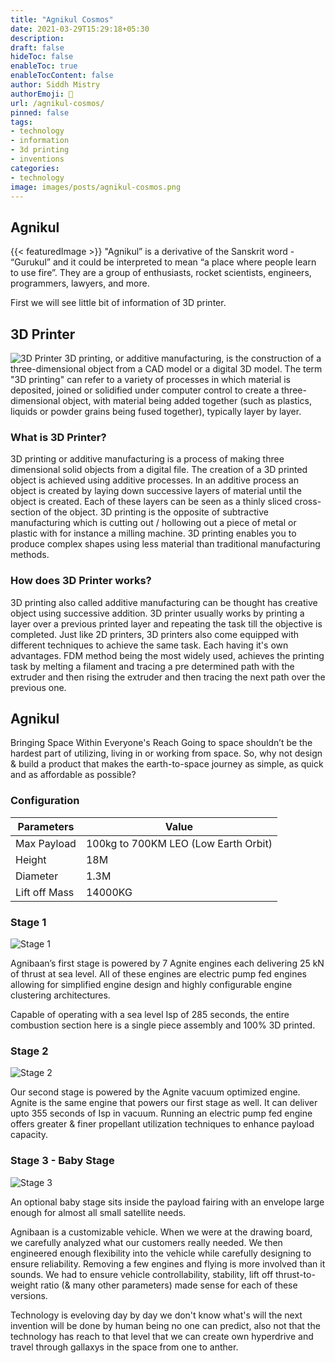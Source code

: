 ```yaml
---
title: "Agnikul Cosmos"
date: 2021-03-29T15:29:18+05:30
description: 
draft: false
hideToc: false
enableToc: true
enableTocContent: false
author: Siddh Mistry
authorEmoji: 🤯
url: /agnikul-cosmos/
pinned: false
tags:
- technology
- information
- 3d printing
- inventions
categories:
- technology
image: images/posts/agnikul-cosmos.png
---
```

## Agnikul
{{< featuredImage >}}
"Agnikul” is a derivative of the Sanskrit word - “Gurukul” and it could be interpreted to mean “a place where people learn to use fire”. They are a group of enthusiasts, rocket scientists, engineers, programmers, lawyers, and more.

First we will see little bit of information of 3D printer.

## 3D Printer
![3D Printer](/images/posts/3d_printer.jpg)
3D printing, or additive manufacturing, is the construction of a three-dimensional object from a CAD model or a digital 3D model. The term "3D printing" can refer to a variety of processes in which material is deposited, joined or solidified under computer control to create a three-dimensional object, with material being added together (such as plastics, liquids or powder grains being fused together), typically layer by layer.

### What is 3D Printer?
3D printing or additive manufacturing is a process of making three dimensional solid objects from a digital file. The creation of a 3D printed object is achieved using additive processes. In an additive process an object is created by laying down successive layers of material until the object is created. Each of these layers can be seen as a thinly sliced cross-section of the object. 3D printing is the opposite of subtractive manufacturing which is cutting out / hollowing out a piece of metal or plastic with for instance a milling machine. 3D printing enables you to produce complex shapes using less material than traditional manufacturing methods.

### How does 3D Printer works?

3D printing also called additive manufacturing can be thought has creative object using successive addition. 3D printer usually works by printing a layer over a previous printed layer and repeating the task till the objective is completed. Just like 2D printers, 3D printers also come equipped with different techniques to achieve the same task. Each having it's own advantages. FDM method being the most widely used, achieves the printing task by melting a filament and tracing a pre determined path with the extruder and then rising the extruder and then tracing the next path over the previous one.

## Agnikul
Bringing Space Within Everyone's Reach
Going to space shouldn’t be the hardest part of utilizing, living in or working from space. So, why not design & build a product that makes the earth-to-space journey as simple, as quick and as affordable as possible?

### Configuration 

| Parameters    | Value                                |
| ------------- | ------------------------------------ |
| Max Payload   | 100kg to 700KM LEO (Low Earth Orbit) |
| Height        | 18M                                  |
| Diameter      | 1.3M                                 |
| Lift off Mass | 14000KG                              |

### Stage 1

![Stage 1](https://agnikul.in/static/media/rocket-3.0a209845.png)

Agnibaan’s first stage is powered by 7 Agnite engines each delivering 25 kN of thrust at sea level. All of these engines are electric pump fed engines allowing for simplified engine design and highly configurable engine clustering architectures.

Capable of operating with a sea level Isp of 285 seconds, the entire combustion section here is a single piece assembly and 100% 3D printed.

### Stage 2

![Stage 2](https://agnikul.in/static/media/rocket-2.98105b45.png)

Our second stage is powered by the Agnite vacuum optimized engine. Agnite is the same engine that powers our first stage as well. It can deliver upto 355 seconds of Isp in vacuum. Running an electric pump fed engine offers greater & finer propellant utilization techniques to enhance payload capacity.

### Stage 3 - Baby Stage

![Stage 3](https://agnikul.in/static/media/rocket-1.8a3f3800.png)

An optional baby stage sits inside the payload fairing with an envelope large enough for almost all small satellite needs.

Agnibaan is a customizable vehicle. When we were at the drawing board, we carefully analyzed what our customers really needed. We then engineered enough flexibility into the vehicle while carefully designing to ensure reliability. Removing a few engines and flying is more involved than it sounds. We had to ensure vehicle controllability, stability, lift off thrust-to-weight ratio (& many other parameters) made sense for each of these versions.

Technology is eveloving day by day we don't know what's will the next invention will be done by human being no one can predict, also not that the technology has reach to that level that we can create own hyperdrive and travel through gallaxys in the space from one to anther.
